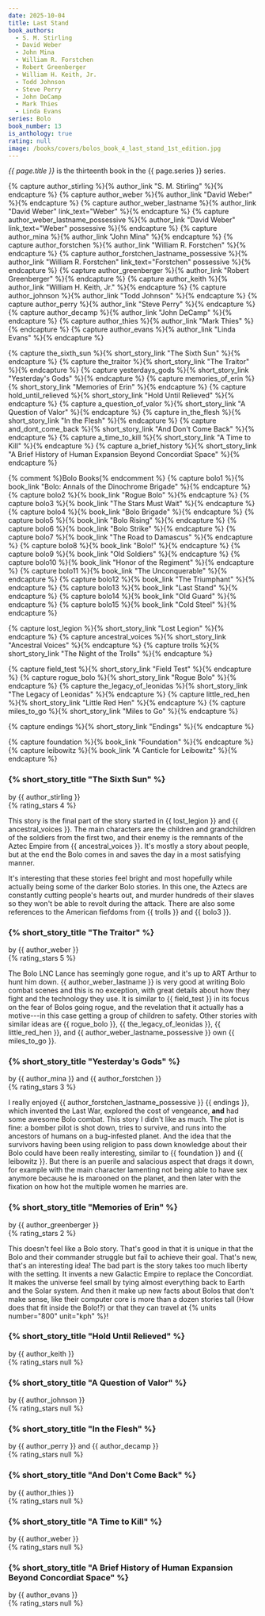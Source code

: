 ```yaml
---
date: 2025-10-04
title: Last Stand
book_authors:
  - S. M. Stirling
  - David Weber
  - John Mina
  - William R. Forstchen
  - Robert Greenberger
  - William H. Keith, Jr.
  - Todd Johnson
  - Steve Perry
  - John DeCamp
  - Mark Thies
  - Linda Evans
series: Bolo
book_number: 13
is_anthology: true
rating: null
image: /books/covers/bolos_book_4_last_stand_1st_edition.jpg
---
```


<cite class="book-title">{{ page.title }}</cite> is the thirteenth book in the
<span class="book-series">{{ page.series }}</span> series.

{% capture author_stirling %}{% author_link "S. M. Stirling" %}{% endcapture %}
{% capture author_weber %}{% author_link "David Weber" %}{% endcapture %}
{% capture author_weber_lastname %}{% author_link "David Weber" link_text="Weber" %}{% endcapture %}
{% capture author_weber_lastname_possessive %}{% author_link "David Weber" link_text="Weber" possessive %}{% endcapture %}
{% capture author_mina %}{% author_link "John Mina" %}{% endcapture %}
{% capture author_forstchen %}{% author_link "William R. Forstchen" %}{% endcapture %}
{% capture author_forstchen_lastname_possessive %}{% author_link "William R. Forstchen" link_text="Forstchen" possessive %}{% endcapture %}
{% capture author_greenberger %}{% author_link "Robert Greenberger" %}{% endcapture %}
{% capture author_keith %}{% author_link "William H. Keith, Jr." %}{% endcapture %}
{% capture author_johnson %}{% author_link "Todd Johnson" %}{% endcapture %}
{% capture author_perry %}{% author_link "Steve Perry" %}{% endcapture %}
{% capture author_decamp %}{% author_link "John DeCamp" %}{% endcapture %}
{% capture author_thies %}{% author_link "Mark Thies" %}{% endcapture %}
{% capture author_evans %}{% author_link "Linda Evans" %}{% endcapture %}

{% capture the_sixth_sun %}{% short_story_link "The Sixth Sun" %}{% endcapture %}
{% capture the_traitor %}{% short_story_link "The Traitor" %}{% endcapture %}
{% capture yesterdays_gods %}{% short_story_link "Yesterday's Gods" %}{% endcapture %}
{% capture memories_of_erin %}{% short_story_link "Memories of Erin" %}{% endcapture %}
{% capture hold_until_relieved %}{% short_story_link "Hold Until Relieved" %}{% endcapture %}
{% capture a_question_of_valor %}{% short_story_link "A Question of Valor" %}{% endcapture %}
{% capture in_the_flesh %}{% short_story_link "In the Flesh" %}{% endcapture %}
{% capture and_dont_come_back %}{% short_story_link "And Don't Come Back" %}{% endcapture %}
{% capture a_time_to_kill %}{% short_story_link "A Time to Kill" %}{% endcapture %}
{% capture a_brief_history %}{% short_story_link "A Brief History of Human Expansion Beyond Concordiat Space" %}{% endcapture %}

{% comment %}Bolo Books{% endcomment %}
{% capture bolo1 %}{% book_link "Bolo: Annals of the Dinochrome Brigade" %}{% endcapture %}
{% capture bolo2 %}{% book_link "Rogue Bolo" %}{% endcapture %}
{% capture bolo3 %}{% book_link "The Stars Must Wait" %}{% endcapture %}
{% capture bolo4 %}{% book_link "Bolo Brigade" %}{% endcapture %}
{% capture bolo5 %}{% book_link "Bolo Rising" %}{% endcapture %}
{% capture bolo6 %}{% book_link "Bolo Strike" %}{% endcapture %}
{% capture bolo7 %}{% book_link "The Road to Damascus" %}{% endcapture %}
{% capture bolo8 %}{% book_link "Bolo!" %}{% endcapture %}
{% capture bolo9 %}{% book_link "Old Soldiers" %}{% endcapture %}
{% capture bolo10 %}{% book_link "Honor of the Regiment" %}{% endcapture %}
{% capture bolo11 %}{% book_link "The Unconquerable" %}{% endcapture %}
{% capture bolo12 %}{% book_link "The Triumphant" %}{% endcapture %}
{% capture bolo13 %}{% book_link "Last Stand" %}{% endcapture %}
{% capture bolo14 %}{% book_link "Old Guard" %}{% endcapture %}
{% capture bolo15 %}{% book_link "Cold Steel" %}{% endcapture %}

{% capture lost_legion %}{% short_story_link "Lost Legion" %}{% endcapture %}
{% capture ancestral_voices %}{% short_story_link "Ancestral Voices" %}{% endcapture %}
{% capture trolls %}{% short_story_link "The Night of the Trolls" %}{% endcapture %}

{% capture field_test %}{% short_story_link "Field Test" %}{% endcapture %}
{% capture rogue_bolo %}{% short_story_link "Rogue Bolo" %}{% endcapture %}
{% capture the_legacy_of_leonidas %}{% short_story_link "The Legacy of Leonidas" %}{% endcapture %}
{% capture little_red_hen %}{% short_story_link "Little Red Hen" %}{% endcapture %}
{% capture miles_to_go %}{% short_story_link "Miles to Go" %}{% endcapture %}

{% capture endings %}{% short_story_link "Endings" %}{% endcapture %}

{% capture foundation %}{% book_link "Foundation" %}{% endcapture %}
{% capture leibowitz %}{% book_link "A Canticle for Leibowitz" %}{% endcapture %}

### {% short_story_title "The Sixth Sun" %}
<div class="written-by">by {{ author_stirling }}</div>
{% rating_stars 4 %}

This story is the final part of the story started in {{ lost_legion }} and {{
ancestral_voices }}. The main characters are the children and grandchildren of
the soldiers from the first two, and their enemy is the remnants of the Aztec
Empire from {{ ancestral_voices }}. It's mostly a story about people, but at
the end the Bolo comes in and saves the day in a most satisfying manner.

It's interesting that these stories feel bright and most hopefully while
actually being some of the darker Bolo stories. In this one, the Aztecs are
constantly cutting people's hearts out, and murder hundreds of their slaves so
they won't be able to revolt during the attack. There are also some references
to the American fiefdoms from {{ trolls }} and {{ bolo3 }}.

### {% short_story_title "The Traitor" %}
<div class="written-by">by {{ author_weber }}</div>
{% rating_stars 5 %}

The Bolo LNC Lance has seemingly gone rogue, and it's up to ART Arthur to hunt
him down. {{ author_weber_lastname }} is very good at writing Bolo combat
scenes and this is no exception, with great details about how they fight and
the technology they use. It is similar to {{ field_test }} in its focus on the
fear of Bolos going rogue, and the revelation that it actually has a
motive---in this case getting a group of children to safety. Other stories
with similar ideas are {{ rogue_bolo }}, {{ the_legacy_of_leonidas }}, {{
little_red_hen }}, and {{ author_weber_lastname_possessive }} own {{
miles_to_go }}.

### {% short_story_title "Yesterday's Gods" %}
<div class="written-by">by {{ author_mina }} and {{ author_forstchen }}</div>
{% rating_stars 3 %}

I really enjoyed {{ author_forstchen_lastname_possessive }} {{ endings }},
which invented the Last War, explored the cost of vengeance, **and** had some
awesome Bolo combat. This story I didn't like as much. The plot is fine: a
bomber pilot is shot down, tries to survive, and runs into the ancestors of
humans on a bug-infested planet. And the idea that the survivors having been
using religion to pass down knowledge about their Bolo could have been really
interesting, similar to {{ foundation }} and {{ leibowitz }}. But there is an
puerile and salacious aspect that drags it down, for example with the main
character lamenting not being able to have sex anymore because he is marooned
on the planet, and then later with the fixation on how hot the multiple women
he marries are.

### {% short_story_title "Memories of Erin" %}
<div class="written-by">by {{ author_greenberger }}</div>
{% rating_stars 2 %}

This doesn't feel like a Bolo story. That's good in that it is unique in that
the Bolo and their commander struggle but fail to achieve their goal. That's
new, that's an interesting idea! The bad part is the story takes too much
liberty with the setting. It invents a new Galactic Empire to replace the
Concordiat. It makes the universe feel small by tying almost everything back
to Earth and the Solar system. And then it make up new facts about Bolos that
don't make sense, like their computer core is more than a dozen stories tall
(How does that fit inside the Bolo!?) or that they can travel at {% units
number="800" unit="kph" %}!

### {% short_story_title "Hold Until Relieved" %}
<div class="written-by">by {{ author_keith }}</div>
{% rating_stars null %}

### {% short_story_title "A Question of Valor" %}
<div class="written-by">by {{ author_johnson }}</div>
{% rating_stars null %}

### {% short_story_title "In the Flesh" %}
<div class="written-by">by {{ author_perry }} and {{ author_decamp }}</div>
{% rating_stars null %}

### {% short_story_title "And Don't Come Back" %}
<div class="written-by">by {{ author_thies }}</div>
{% rating_stars null %}

### {% short_story_title "A Time to Kill" %}
<div class="written-by">by {{ author_weber }}</div>
{% rating_stars null %}

### {% short_story_title "A Brief History of Human Expansion Beyond Concordiat Space" %}
<div class="written-by">by {{ author_evans }}</div>
{% rating_stars null %}
